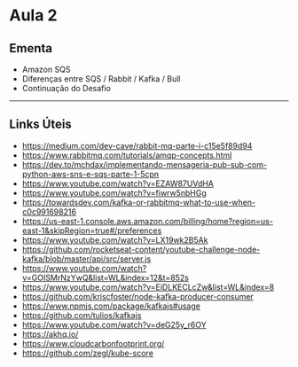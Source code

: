 # Aula 2

## Ementa
 - Amazon SQS
 - Diferenças entre SQS / Rabbit / Kafka / Bull
 - Continuação do Desafio



---

## Links Úteis

- <https://medium.com/dev-cave/rabbit-mq-parte-i-c15e5f89d94>
- <https://www.rabbitmq.com/tutorials/amqp-concepts.html>
- <https://dev.to/mchdax/implementando-mensageria-pub-sub-com-python-aws-sns-e-sqs-parte-1-5cpn>
- <https://www.youtube.com/watch?v=EZAW87UVdHA>
- <https://www.youtube.com/watch?v=fiwrw5nbHGg>
- <https://towardsdev.com/kafka-or-rabbitmq-what-to-use-when-c0c991698216>
- <https://us-east-1.console.aws.amazon.com/billing/home?region=us-east-1&skipRegion=true#/preferences>
- <https://www.youtube.com/watch?v=LX19wk2B5Ak>
- <https://github.com/rocketseat-content/youtube-challenge-node-kafka/blob/master/api/src/server.js>
- <https://www.youtube.com/watch?v=GOISMrNzYwQ&list=WL&index=12&t=852s>
- <https://www.youtube.com/watch?v=EiDLKECLcZw&list=WL&index=8>
- <https://github.com/kriscfoster/node-kafka-producer-consumer>
- <https://www.npmjs.com/package/kafkajs#usage>
- <https://github.com/tulios/kafkajs>
- <https://www.youtube.com/watch?v=deG25y_r6OY>
- <https://akhq.io/>
- <https://www.cloudcarbonfootprint.org/>
- <https://github.com/zegl/kube-score>

